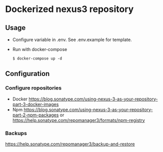 # Dockerized nexus3 repository

## Usage
  - Configure variable in .env. See .env.example for template.

  - Run with docker-compose
    ```
    $ docker-compose up -d
    ```
## Configuration
### Configure ropositories
  - Docker
    https://blog.sonatype.com/using-nexus-3-as-your-repository-part-3-docker-images
  - Npm
    https://blog.sonatype.com/using-nexus-3-as-your-repository-part-2-npm-packages or https://help.sonatype.com/repomanager3/formats/npm-registry
###  Backups
https://help.sonatype.com/repomanager3/backup-and-restore

